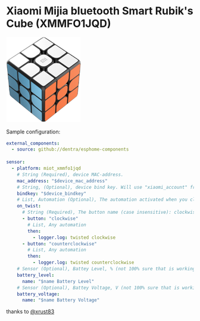 # Xiaomi Mijia bluetooth Smart Rubik's Cube (XMMFO1JQD)

<img src="miot_xmmfo1jqd.png" alt="XMMFO1JQD" width="200"/>

Sample configuration:
```yaml
external_components:
  - source: github://dentra/esphome-components

sensor:
  - platform: miot_xmmfo1jqd
    # String (Required), device MAC-address.
    mac_address: "$device_mac_address"
    # String, (Optional), device bind key. Will use "xiaomi_account" from "miot" if absent to automaticaly get the bindkey.
    bindkey: "$device_bindkey"
    # List, Automation (Optional), The automation activated when you clicked specified button
    on_twist:
      # String (Required), The button name (case insensitive): clockwise or counterclockwise
      - button: "clockwise"
        # List, Any automation
        then:
          - logger.log: twisted clockwise
      - button: "counterclockwise"
        # List, Any automation
        then:
          - logger.log: twisted counterclockwise
    # Sensor (Optional), Battey Level, % (not 100% sure that is working, please let me know it so)
    battery_level:
      name: "$name Battery Level"
    # Sensor (Optional), Battey Voltage, V (not 100% sure that is working, please let me know it so)
    battery_voltage:
      name: "$name Battery Voltage"
```

thanks to [@xrust83](https://github.com/xrust83)
